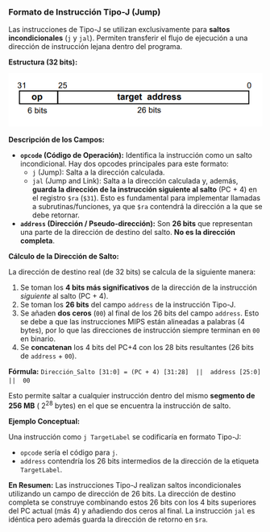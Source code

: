 ### Formato de Instrucción Tipo-J (Jump)

Las instrucciones de Tipo-J se utilizan exclusivamente para **saltos incondicionales** (`j` y `jal`). Permiten transferir el flujo de ejecución a una dirección de instrucción lejana dentro del programa.

**Estructura (32 bits):**

![image.png](media/tipo-j.png)


**Descripción de los Campos:**

*   **`opcode` (Código de Operación):** Identifica la instrucción como un salto incondicional. Hay dos opcodes principales para este formato:
    *   `j` (Jump): Salta a la dirección calculada.
    *   `jal` (Jump and Link): Salta a la dirección calculada y, además, **guarda la dirección de la instrucción siguiente al salto** (PC + 4) en el registro `$ra` (`$31`). Esto es fundamental para implementar llamadas a subrutinas/funciones, ya que `$ra` contendrá la dirección a la que se debe retornar.
*   **`address` (Dirección / Pseudo-dirección):** Son **26 bits** que representan una parte de la dirección de destino del salto. **No es la dirección completa**.

**Cálculo de la Dirección de Salto:**

La dirección de destino real (de 32 bits) se calcula de la siguiente manera:

1.  Se toman los **4 bits más significativos** de la dirección de la instrucción *siguiente* al salto (PC + 4).
2.  Se toman los **26 bits** del campo `address` de la instrucción Tipo-J.
3.  Se añaden **dos ceros** (`00`) al final de los 26 bits del campo `address`. Esto se debe a que las instrucciones MIPS están alineadas a palabras (4 bytes), por lo que las direcciones de instrucción siempre terminan en `00` en binario.
4.  Se **concatenan** los 4 bits del PC+4 con los 28 bits resultantes (26 bits de `address` + `00`).

**Fórmula:**
`Dirección_Salto [31:0] = (PC + 4) [31:28]  ||  address [25:0]  ||  00`

Esto permite saltar a cualquier instrucción dentro del mismo **segmento de 256 MB** ( $2^{28}$ bytes) en el que se encuentra la instrucción de salto.

**Ejemplo Conceptual:**

Una instrucción como `j TargetLabel` se codificaría en formato Tipo-J:

*   `opcode` sería el código para `j`.
*   `address` contendría los 26 bits intermedios de la dirección de la etiqueta `TargetLabel`.

**En Resumen:** Las instrucciones Tipo-J realizan saltos incondicionales utilizando un campo de dirección de 26 bits. La dirección de destino completa se construye combinando estos 26 bits con los 4 bits superiores del PC actual (más 4) y añadiendo dos ceros al final. La instrucción `jal` es idéntica pero además guarda la dirección de retorno en `$ra`.